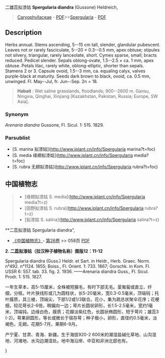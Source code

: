 二雄蕊拟漆姑 **Spergularia diandra** (Gussone) Heldreich,

> [Caryophyllaceae](http://www.iplant.cn/info/Caryophyllaceae?t=foc) - [PDF](http://www.iplant.cn/foc/pdf/Caryophyllaceae.pdf)>>[Spergularia](http://www.iplant.cn/info/Spergularia?t=foc) - [PDF](http://www.iplant.cn/foc/pdf/Spergularia.pdf)

## Description

Herbs annual. Stems ascending, 5--15 cm tall, slender, glandular pubescent. Leaves not or rarely fasciculate, 5--20 × 0.3--0.5 mm, apex obtuse; stipules not silvery, triangular, rarely lanceolate, short. Cymes sparse, small; bracts reduced. Pedicel slender. Sepals oblong-ovate, 1.5--2.5 × ca. 1 mm, apex obtuse. Petals lilac, rarely white, oblong-elliptic, shorter than sepals. Stamens 2 or 3. Capsule ovoid, 1.5--3 mm, ca. equaling calyx, valves purple-black at maturity. Seeds dark brown to black, ovoid, ca. 0.5 mm, unwinged. Fl. May--Jul, fr. Jun--Sep. 2n = 18.


> **Habait** : 
> Wet saline grasslands, floodlands; 900--2600 m. Gansu, Ningxia, Qinghai, Xinjiang [Kazakhstan, Pakistan, Russia; Europe, SW Asia].

### Synonym
*Arenaria diandra* Gussone, Fl. Sicul. 1: 515. 1829.

### Parsublist

* [S.  marina  拟漆姑](http://www.iplant.cn/info/Spergularia marina?t=foc)
* [S.  media  缘翅拟漆姑](http://www.iplant.cn/info/Spergularia media?t=foc)
* [S.  rubra  无翅拟漆姑](http://www.iplant.cn/info/Spergularia rubra?t=foc)

## 中国植物志

> * [缘翅拟漆姑  S.  media](http://www.iplant.cn/info/Spergularia media?t=z)
> * [田野拟漆姑  S.  rubra](http://www.iplant.cn/info/Spergularia rubra?t=z)
> * [拟漆姑  S.  salina](http://www.iplant.cn/info/Spergularia salina?t=z)


**二蕊拟漆姑 Spergularia diandra",


* [《中国植物志》](http://www.iplant.cn/frps)- [第26卷](http://www.iplant.cn/frps/vol/26) >> 058页 [PDF](http://www.iplant.cn/frps/pdf/26/058a.pdf)

**2. 二蕊拟漆姑（拉汉种子植物名称）图版12：11-12**

Spergularia diandra (Guss.) Heldr. et Sart. in Heldr., Herb. Graec. Norm. n°492. n°1124. 1855; Boiss., Fl. Orient. 1: 733. 1867; Gorschk. in Kom. Fl. USSR 6: 557. tab. 33. fig. 2. 1936. ——Arenaria diandra Guss., Fl. Sicul. Prodr. 1: 515. 1827.

一年生草本，高5-15厘米，全株被短腺毛，有时下部无毛。茎匍匐或直立、纤细，分枝。叶片狭线形或几为圆柱状，长5-20毫米，宽0.3-0.5毫米，顶端钝；托叶膜质，具三棱，顶端尖，下部1/2或1/3联合。花小，集为疏总状聚伞花序；花梗细，较花萼长2-6倍，稍偏向一边；萼片长圆状卵形，长1.5-2.5毫米，宽约1毫米，顶端钝，边缘白色，膜质；花瓣淡紫红色，长圆状椭圆形，短于萼片；雄蕊3 (-2)。萼果卵圆形，等长或微长于宿存萼；种子极小，卵形，直径约0.5毫米，淡褐色，无翅。花期5-7月，果期6-9月。

产宁夏、甘肃、青海、新疆。生于海拔920-2 600米的潮湿盐碱化草地、山沟湿地、河滩地、水沟边潮湿处。地中海沿岸、中亚和非洲北部也有。

}